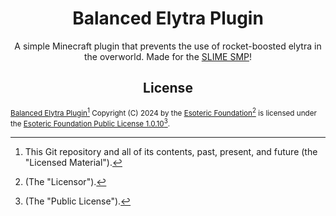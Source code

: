 <h1 align="center"> Balanced Elytra Plugin </h1>

<p align="center"> A simple Minecraft plugin that prevents the use of rocket-boosted elytra in the overworld. Made for the <a href="https://github.com/SlimeSMP">SLIME SMP</a>! </p>

<h2 align="center"> License </h2>

<sup> [Balanced Elytra Plugin](https://github.com/SlimeSMP/balanced-elytra-plugin)[^1] Copyright (C) 2024 by the [Esoteric Foundation](https://github.com/EsotericFoundation)[^2] is licensed under the [Esoteric Foundation Public License 1.0.10](./LICENSE)[^3]. </sup>

[^1]: This Git repository and all of its contents, past, present, and future (the "Licensed Material").
[^2]: (The "Licensor").
[^3]: (The "Public License").
